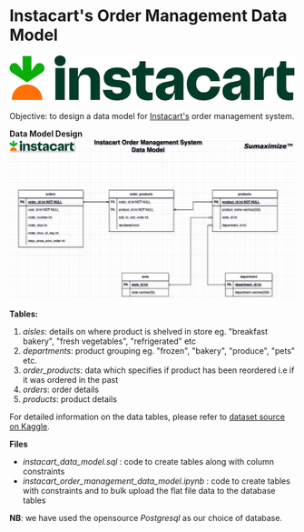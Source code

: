 # Instacart's Order Management Data Model

![instacart logo](./assets/instacart-logo.png)

Objective: to design a data model for [Instacart's](https://www.instacart.com/) order management system.

**Data Model Design**
![order management data model design](./assets/instacart_order_management_data_model.png)

**Tables:**

1. _aisles_: details on where product is shelved in store eg. "breakfast bakery", "fresh vegetables", "refrigerated" etc
2. _departments_: product grouping eg. "frozen", "bakery", "produce", "pets" etc.
3. _order_products_: data which specifies if product has been reordered i.e if it was ordered in the past
4. _orders_: order details
5. _products_: product details

For detailed information on the data tables, please refer to [dataset source on Kaggle](https://www.kaggle.com/competitions/instacart-market-basket-analysis/data).

**Files**
- _instacart_data_model.sql_ : code to create tables along with column constraints
- _instacart_order_management_data_model.ipynb_ : code to create tables with constraints and to bulk upload the flat file data to the database tables

**NB**: we have used the opensource _Postgresql_ as our choice of database.